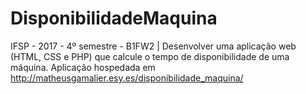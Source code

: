 # DisponibilidadeMaquina
IFSP - 2017 - 4º semestre - B1FW2 | Desenvolver uma aplicação web (HTML, CSS e PHP) que calcule o tempo de disponibilidade de uma máquina. Aplicação hospedada em http://matheusgamalier.esy.es/disponibilidade_maquina/
